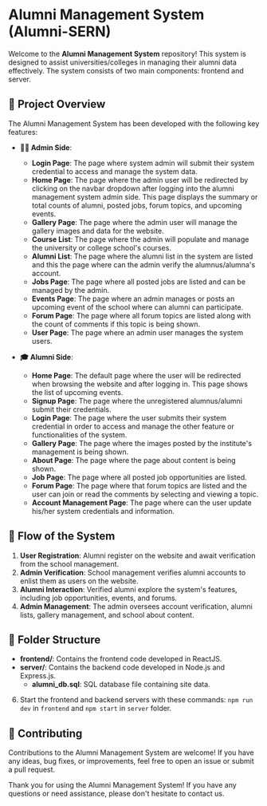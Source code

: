 # Alumni Management System (Alumni-SERN)

Welcome to the **Alumni Management System** repository! This system is designed to assist universities/colleges in managing their alumni data effectively. The system consists of two main components: frontend and server.

## 🎯 Project Overview

The Alumni Management System has been developed with the following key features:

- **👨‍💼 Admin Side**: 
  - **Login Page**: The page where system admin will submit their system credential to access and manage the system data.
  - **Home Page**: The page where the admin user will be redirected by clicking on the navbar dropdown after logging into the alumni management system admin side. This page displays the summary or total counts of alumni, posted jobs, forum topics, and upcoming events.
  - **Gallery Page**: The page where the admin user will manage the gallery images and data for the website.
  - **Course List**: The page where the admin will populate and manage the university or college school's courses.
  - **Alumni List**: The page where the alumni list in the system are listed and this the page where can the admin verify the alumnus/alumna's account.
  - **Jobs Page**: The page where all posted jobs are listed and can be managed by the admin.
  - **Events Page**: The page where an admin manages or posts an upcoming event of the school where can alumni can participate.
  - **Forum Page**: The page where all forum topics are listed along with the count of comments if this topic is being shown.
  - **User Page**: The page where an admin user manages the system users.
  <!-- - **System Settings Page**: The page where an admin setup or manages the institute information to be shown on the website. -->
  
- **🎓 Alumni Side**:
  - **Home Page**: The default page where the user will be redirected when browsing the website and after logging in. This page shows the list of upcoming events.
  - **Signup Page**: The page where the unregistered alumnus/alumni submit their credentials.
  - **Login Page**: The page where the user submits their system credential in order to access and manage the other feature or functionalities of the system.
  - **Gallery Page**: The page where the images posted by the institute's management is being shown.
  - **About Page**: The page where the page about content is being shown.
  - **Job Page**: The page where all posted job opportunities are listed.
  - **Forum Page**: The page where that forum topics are listed and the user can join or read the comments by selecting and viewing a topic.
  - **Account Management Page**: The page where can the user update his/her system credentials and information.

## 🔄 Flow of the System

1. **User Registration**: Alumni register on the website and await verification from the school management.
2. **Admin Verification**: School management verifies alumni accounts to enlist them as users on the website.
3. **Alumni Interaction**: Verified alumni explore the system's features, including job opportunities, events, and forums.
4. **Admin Management**: The admin oversees account verification, alumni lists, gallery management, and school about content.

## 📂 Folder Structure

- **frontend/**: Contains the frontend code developed in ReactJS.
- **server/**: Contains the backend code developed in Node.js and Express.js.
  - **alumni_db.sql**: SQL database file containing site data.

6. Start the frontend and backend servers with these commands: `npm run dev` in `frontend` and `npm start` in `server` folder.

## 🤝 Contributing

Contributions to the Alumni Management System are welcome! If you have any ideas, bug fixes, or improvements, feel free to open an issue or submit a pull request.

Thank you for using the Alumni Management System! If you have any questions or need assistance, please don't hesitate to contact us.
